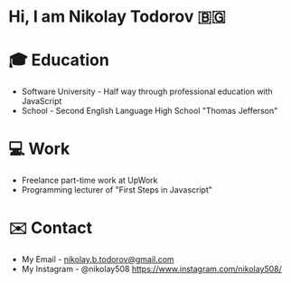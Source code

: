 # Hi, I am Nikolay Todorov 🇧🇬

# 🎓 Education
- Software University - Half way through professional education with JavaScript
- School - Second English Language High School "Thomas Jefferson"

# 💻 Work
- Freelance part-time work at UpWork
- Programming lecturer of "First Steps in Javascript"

# ✉️ Contact
- My Email - nikolay.b.todorov@gmail.com
- My Instagram - @nikolay508
https://www.instagram.com/nikolay508/
